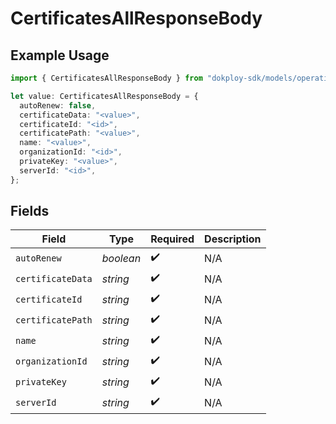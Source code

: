 # CertificatesAllResponseBody

## Example Usage

```typescript
import { CertificatesAllResponseBody } from "dokploy-sdk/models/operations";

let value: CertificatesAllResponseBody = {
  autoRenew: false,
  certificateData: "<value>",
  certificateId: "<id>",
  certificatePath: "<value>",
  name: "<value>",
  organizationId: "<id>",
  privateKey: "<value>",
  serverId: "<id>",
};
```

## Fields

| Field              | Type               | Required           | Description        |
| ------------------ | ------------------ | ------------------ | ------------------ |
| `autoRenew`        | *boolean*          | :heavy_check_mark: | N/A                |
| `certificateData`  | *string*           | :heavy_check_mark: | N/A                |
| `certificateId`    | *string*           | :heavy_check_mark: | N/A                |
| `certificatePath`  | *string*           | :heavy_check_mark: | N/A                |
| `name`             | *string*           | :heavy_check_mark: | N/A                |
| `organizationId`   | *string*           | :heavy_check_mark: | N/A                |
| `privateKey`       | *string*           | :heavy_check_mark: | N/A                |
| `serverId`         | *string*           | :heavy_check_mark: | N/A                |